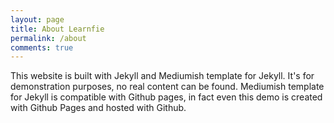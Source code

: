 ```yaml
---
layout: page
title: About Learnfie
permalink: /about
comments: true
---
```


<div class="row justify-content-between">
<div class="col-md-8 pr-5">

<p>This website is built with Jekyll and Mediumish template for Jekyll. It's for demonstration purposes, no real content can be found. Mediumish template for Jekyll is compatible with Github pages, in fact even this demo is created with Github Pages and hosted with Github.</p>

</div>
</div>
